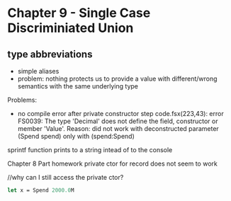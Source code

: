 # Chapter 9 - Single Case Discriminiated Union

## type abbreviations

- simple aliases
- problem: nothing protects us to provide a value with different/wrong semantics with the same underlying type

Problems:
- no compile error after private constructor step
    code.fsx(223,43): error FS0039: The type 'Decimal' does not define the field, constructor or member 'Value'.
    Reason: did not work with deconstructed parameter (Spend spend) only with (spend:Spend)

sprintf function
    prints to a string intead of to the console

Chapter 8 Part homework
    private ctor for record does not seem to work


//why can I still access the private ctor?
```fsharp
let x = Spend 2000.0M
```

